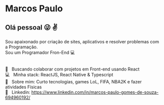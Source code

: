 
# Marcos Paulo

## Olá pessoal :stuck_out_tongue_winking_eye: :v:
Sou apaixonado por criação de sites, aplicativos e resolver problemas com a Programação.
<br/>
Sou um Programador Fron-End :computer:


 <br/> :purple_heart: &nbsp; Buscando colaborar com projetos em Front-end usando React
 <br/> :computer: &nbsp; Minha stack: ReactJS, React Native & Typescript
 <br/> 💬  &nbsp; Sobre mim: Curto tecnologias, games LoL, FIFA, NBA2K e fazer atividades Físicas
<br/> :rocket: &nbsp; Linkedin: https://www.linkedin.com/in/marcos-paulo-gomes-de-souza-694960192/
